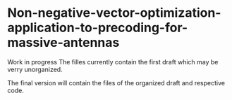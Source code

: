 # Non-negative-vector-optimization-application-to-precoding-for-massive-antennas

Work in progress
The filles currently contain the first draft which may be verry unorganized.

The final version will contain the files of the organized draft and respective code.
